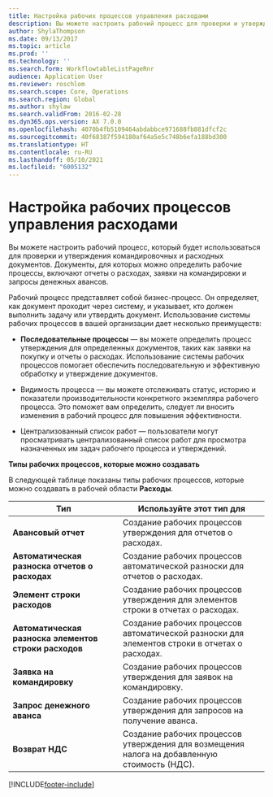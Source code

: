 ```yaml
---
title: Настройка рабочих процессов управления расходами
description: Вы можете настроить рабочий процесс для проверки и утверждения командировочных и расходных документов.
author: ShylaThompson
ms.date: 09/13/2017
ms.topic: article
ms.prod: ''
ms.technology: ''
ms.search.form: WorkflowtableListPageRnr
audience: Application User
ms.reviewer: roschlom
ms.search.scope: Core, Operations
ms.search.region: Global
ms.author: shylaw
ms.search.validFrom: 2016-02-28
ms.dyn365.ops.version: AX 7.0.0
ms.openlocfilehash: 4070b4fb5109464abdabbce971688fb881dfcf2c
ms.sourcegitcommit: 40f68387f594180af64a5e5c748b6efa188bd300
ms.translationtype: HT
ms.contentlocale: ru-RU
ms.lasthandoff: 05/10/2021
ms.locfileid: "6005132"
---
```

# <a name="set-up-expense-management-workflows"></a>Настройка рабочих процессов управления расходами

Вы можете настроить рабочий процесс, который будет использоваться для проверки и утверждения командировочных и расходных документов. Документы, для которых можно определить рабочие процессы, включают отчеты о расходах, заявки на командировки и запросы денежных авансов.

Рабочий процесс представляет собой бизнес-процесс. Он определяет, как документ проходит через систему, и указывает, кто должен выполнить задачу или утвердить документ. Использование системы рабочих процессов в вашей организации дает несколько преимуществ:

-   **Последовательные процессы** — вы можете определить процесс утверждения для определенных документов, таких как заявки на покупку и отчеты о расходах. Использование системы рабочих процессов помогает обеспечить последовательную и эффективную обработку и утверждение документов.

-   Видимость процесса — вы можете отслеживать статус, историю и показатели производительности конкретного экземпляра рабочего процесса. Это поможет вам определить, следует ли вносить изменения в рабочий процесс для повышения эффективности.

-   Централизованный список работ — пользователи могут просматривать централизованный список работ для просмотра назначенных им задач рабочего процесса и утверждений. 

**Типы рабочих процессов, которые можно создавать**

В следующей таблице показаны типы рабочих процессов, которые можно создавать в рабочей области **Расходы**.


|              <strong>Тип</strong>              |                   <strong>Используйте этот тип для</strong>                   |
|-------------------------------------------------|-----------------------------------------------------------------------|
|         <strong>Авансовый отчет</strong>         |            Создание рабочих процессов утверждения для отчетов о расходах.             |
|  <strong>Автоматическая разноска отчетов о расходах</strong>   |        Создание рабочих процессов автоматической разноски для отчетов о расходах.        |
|       <strong>Элемент строки расходов</strong>        |     Создание рабочих процессов утверждения для элементов строки в отчетах о расходах.      |
| <strong>Автоматическая разноска элементов строки расходов</strong> | Создание рабочих процессов автоматической разноски для элементов строки в отчетах о расходах. |
|       <strong>Заявка на командировку</strong>       |          Создание рабочих процессов утверждения для заявок на командировку.           |
|      <strong>Запрос денежного аванса</strong>      |         Создание рабочих процессов утверждения для запросов на получение аванса.          |
|        <strong>Возврат НДС</strong>        | Создание рабочих процессов утверждения для возмещения налога на добавленную стоимость (НДС).  |



[!INCLUDE[footer-include](../includes/footer-banner.md)]